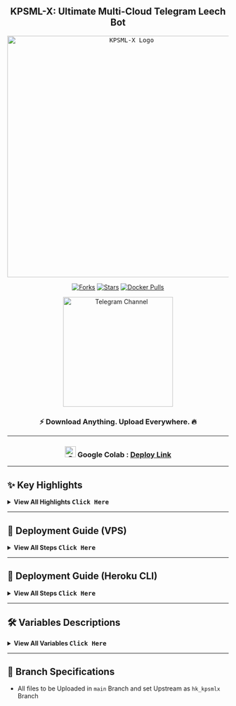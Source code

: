 <div align=center>

## KPSML-X: Ultimate Multi-Cloud Telegram Leech Bot

<p>
    <a href="https://github.com/Tamilupdates/KPSML-X">
        <kbd>
            <img src="https://graph.org/file/879239eb830dd6c00b07e.jpg" width="550" alt="KPSML-X Logo">
        </kbd>
    </a>
</p>

<a href="https://github.com/Tamilupdates/KPSML-X/fork"><img alt="Forks" src="https://img.shields.io/github/forks/Tamilupdates/KPSML-X?style=plastic&logo=git&color=orange&label=Forks"></a> 
<a href="https://github.com/Tamilupdates/KPSML-X/stargazers"><img alt="Stars" src="https://img.shields.io/github/stars/Tamilupdates/KPSML-X?style=plastic&logo=github&color=FFD700&label=Stars"></a>
<a href="https://hub.docker.com/r/nanthakps/kpsmlx"><img src="https://img.shields.io/docker/pulls/nanthakps/kpsmlx?style=plastic&logo=docker&label=Pulls" alt="Docker Pulls"></a>

<a href="https://telegram.me/KPSBots"><img alt="Telegram Channel" src="https://img.shields.io/badge/Join%20on%20Telegram%20Channel-blue?style=plastic&logo=telegram&logoColor=white" width="250"></a>

### ⚡️ Download Anything. Upload Everywhere. 🔥

---

### <img src="https://graph.org/file/504ba776ef0724a4ae85b.png" width="25" alt="Google Colab Logo"> Google Colab : [Deploy Link](https://colab.research.google.com/drive/1ntoqoj3jDq2FtU2-joizh0DO64uoec9q)

</div>

---

## ✨ Key Highlights

<details>
  <summary><strong>View All Highlights  <kbd>Click Here</kbd></strong></summary>

---

_KPSML-X is designed to make file management seamless, fast, and flexible._

**Here’s what makes it stand out:**

- **🌐 Universal Downloader** — Supports torrents, Mega, Google Drive, direct links, and all `yt-dlp` sites.  

- **☁️ Cloud Uploader** — Upload files to Google Drive, Telegram Cloud, Rclone, or DDL servers with ease.  

- **📦 Smart File Handling** — Automatic renaming, metadata tagging, and organization.  

- **🧠 Intelligent Automation** — Auto-resume, retry, and cleanup for 24×7 reliability.  

- **⚙️ Advanced Controls** — Manage downloads, uploads, and settings directly from Telegram (`/bs`, `/mirror`, `/leech`).  

- **🎯 Multi-Deployment Ready** — Deploy on Heroku, Docker, VPS, or Google Colab.  

- **🔐 Secure & Private** — Owner-only commands, user whitelisting, and access control.  

- **💨 Lightweight Performance** — Optimized Python & Pyrogram async engine for speed.  

- **💬 Active Community Support** — Join **[@KPSBots](https://telegram.me/KPSBots)** for updates and help.

</details>

---

## 🚀 Deployment Guide (VPS)

<details>
  <summary><strong>View All Steps  <kbd>Click Here</kbd></strong></summary>

---

## 1. Prerequisites

- **Tutorial Video from A to Z (Latest Video)**
- Special thanks to [Wiszky](https://github.com/vishnoe115)

[![See Video](https://img.shields.io/badge/See%20Video-black?style=for-the-badge&logo=YouTube)](https://youtu.be/xzLOLyKYl54)

---

## 2. Installing Requirements

Clone this repository:

```bash
git clone https://github.com/Tamilupdates/KPSML-X kpsml-x && cd kpsml-x
```

Setting up config file:
    
```
cp config_sample.env config.env
```

- Remove the first line saying:

```
_____REMOVE_THIS_LINE_____=True
```

_Fill up rest of the fields. Meaning of each field is discussed below._

**NOTE**: All values must be filled between quotes, even if it's `Int`, `Bool` or `List`.

---

## 3. Build and Run the Docker Image

*Make sure you mount the app folder and install Docker following the official documentation.*

There are two methods to build and run the Docker image:

### 3.1 Using Official Docker Commands

- **Start Docker daemon** (skip if already running):

  ```bash
  sudo dockerd
  ```

- **Build the Docker image:**

  ```bash
  sudo docker build . -t kpsmlx
  ```

- **Run the image:**

  ```bash
  sudo docker run -p 80:80 -p 8080:8080 kpsmlx
  ```

- **To stop the running image:**

  First, list running containers:

  ```bash
  sudo docker ps
  ```

  Then, stop the container using its ID:

  ```bash
  sudo docker stop <container_id>
  ```

---

### 3.2 Using docker-compose (Recommended)

**Note:** If you want to use ports other than 80 and 8080 for torrent file selection and rclone serve respectively, update them in [docker-compose.yml](https://github.com/Tamilupdates/KPSML-X/blob/main/docker-compose.yml).

- **Install docker-compose:**

  ```bash
  sudo apt install docker-compose
  ```

- **Build and run the Docker image (or view the current running image):**

  ```bash
  sudo docker-compose up
  ```

- **After editing files (e.g., using nano to edit start.sh), rebuild:**

  ```bash
  sudo docker-compose up --build
  ```

- **To stop the running image:**

  ```bash
  sudo docker-compose stop
  ```

- **To restart the image:**

  ```bash
  sudo docker-compose start
  ```

- **To view the latest logs from the running container (after mounting the folder):**

  ```bash
  sudo docker-compose up
  ```

- **Tutorial Video for docker-compose and checking ports:**

  [![See Video](https://img.shields.io/badge/See%20Video-black?style=for-the-badge&logo=YouTube)](https://youtu.be/c8_TU1sPK08)


------

#### Docker Notes

**IMPORTANT NOTES**:

1. Set `BASE_URL_PORT` and `RCLONE_SERVE_PORT` variables to any port you want to use. Default is `80` and `8080` respectively.
2. You should stop the running image before deleting the container and you should delete the container before the image.
3. To delete the container (this will not affect on the image):

```
sudo docker container prune
```

4. To delete te images:

```
sudo docker image prune -a
```

5. Check the number of processing units of your machine with `nproc` cmd and times it by 4, then edit `AsyncIOThreadsCount` in qBittorrent.conf.
    
  </li></ol>
</details>

---

## 🚀 Deployment Guide (Heroku CLI)
<details>
  <summary><strong>View All Steps  <kbd>Click Here</kbd></strong></summary>
  
---
  
**Step 1 :** Git clone this Repo and change directory

> Make sure git is Installed in your system or quick run `apt-get install git pip curl -y`

```shell
git clone https://github.com/Tamilupdates/KPSML-X kpsml-x && cd kpsml-x 
```

---

**Step 2 :** Now Install Heroku in your Sytem or checkout Official Heroku Deploy Docs, or Download via `apt-get` or `npm`

> For Android : Use `termux` (Download via FDroid) for CLI usage

**The script requires sudo and isn’t Windows compatible.**

```shell
curl https://cli-assets.heroku.com/install.sh | sh
```

**Install with Ubuntu / Debian apt-get**

```shell
curl https://cli-assets.heroku.com/install-ubuntu.sh | sh
```

**Install via `npm` (Not Recommanded)**

```shell
npm install -g heroku
```

**Official Heroku Install Guide :** [Check Here](https://devcenter.heroku.com/articles/heroku-cli#install-the-heroku-cli)

---

**Step 3 :** Login into Heroku and Log In CLI via Browser 

_With Browser_

```shell
heroku login
```

**OR**

_Without Browser_

```shell
heroku login -i
```

- Put `Heroku Email` : Heroku Email `email@example.com`

- Put `Heroku Password` : Heroku API Key. Get from [Here](https://dashboard.heroku.com/account)

---

**Step 4 :** Create Heroku App and specify stack and region with App Name

```shell
heroku create --region us --stack container APP_NAME
```

**To Be Noted**: Copy the `BASE_URL` after the App is Created and Put the Value in `BASE_URL` when editing `config.env`

**Notes:**
- `--region us` for United States Server.

- `--region eu` for Europe Server.

- `APP_NAME` should be replaced with your unique app name _(Optional)_. If not given it generates a random name.

- `--stack container` for setting stack to container for Dockerfile.

- `--buildpack heroku/python` for using build slug for repo deploy and build.

---

**Step 5 :** Now set all the Required Variables and Files into this Branch MAIN Repo like config.env, accounts.zip, token.pickle, All Private Files(optional)- 

  > Only config.env Mabdatory with Only Mandatory Vars Only, After that Put all Private Files or Vars via Bot Settings `/bs`

**To Edit Inside CLI (nano Editor):** _(Termux Users)_

```shell
nano config.env
```

- **Sample config.env** _(Copy these and Paste in Editor and Fill Up)_
  ```
  BOT_TOKEN = ""
  TELEGRAM_API = ""
  TELEGRAM_HASH = ""
  OWNER_ID = ""
  DATABASE_URL = ""
  BASE_URL = ""
  SET_COMMANDS = "True"
  UPSTREAM_REPO = "https://github.com/Tamilupdates/KPSML-X"
  UPSTREAM_BRANCH = "hk_kpsmlx"
  ```
- After Setup Exit from Editor via `CTRL + X`, followed via `y` and `Enter`...

**Helpful Commands:**

- **Exit from nano** : `CTRL + X`
- **Save File** : `CTRL + S`
- **Check Help** : `CTRL + G`
- **Undo Changes** : `ALT + U`
- ^ means CTRL _(Termux Users)_

---

**Step 6 :** Set Local git remote for Heroku. Give All Commands One by One.

```shell
git add . -f
git commit -m "HK Setup"
heroku git:remote -a APP_NAME
```

---

**Step 7 :** Now push to Heroku via git forcefully to build.

```shell
git push heroku main -f
```

**Heroku Logs:** When checking Logs, Use this will give Complete Logs.

```shell
heroku logs -a APP_NAME
```

- Add arg `-t` for Live Stream Logs and Use `CTRL + C` to Exit from it.

---

**All Heroku CLI Commands :** [Click Here](https://devcenter.heroku.com/articles/heroku-cli-commands#heroku-config-set)
</details>

---

## 🛠️ Variables Descriptions

<details>
  <summary><b>View All Variables  <kbd>Click Here</kbd></b></summary>

- `BOT_TOKEN`: Telegram Bot Token that you got from [BotFather](https://t.me/BotFather). `Str`

- `OWNER_ID`: Telegram User ID (not username) of the Owner of the bot. `Int`

- `TELEGRAM_API`: This is to authenticate your Telegram account for downloading Telegram files. You can get this from <https://my.telegram.org>. `Int`

- `TELEGRAM_HASH`: This is to authenticate your Telegram account for downloading Telegram files. You can get this from <https://my.telegram.org>. `Str`

- `BASE_URL`: Valid BASE URL where the bot is deployed to use torrent web files selection.
  - ***Heroku Deployment***: Format of URL should be `https://app-name-random_code.herokuapp.com/`, where `app-name` is the name of your heroku app Paste the URL got when the App was Made. `Str`

  - ***VPS Deployment***: Format of URL should be `http://myip`, where `myip` is the IP/Domain(public) of your bot or if you have chosen port other than `80` so write it in this format `http://myip:port` (`http` and not `https`). `Str`

- `DATABASE_URL`: Database URL of MongoDb to store all your files and Vars. Adding this will be Helpful. `Str`

- `UPSTREAM_REPO`: GitLab repository URL, if your repo is private add `https://username:{githubtoken}@github.com/{username}/{reponame}` format. `Str`.
    - **NOTE**:
        - Any change in docker you need to deploy/build again with updated repo to take effect. 
        - **No Need to delete .gitignore file or any File**

- `UPSTREAM_BRANCH`: Upstream branch for update. Default is `hk_kpsmlx`. `Str`

</details>

---

## 🌿 Branch Specifications

- All files to be Uploaded in `main` Branch and set Upstream as `hk_kpsmlx` Branch

